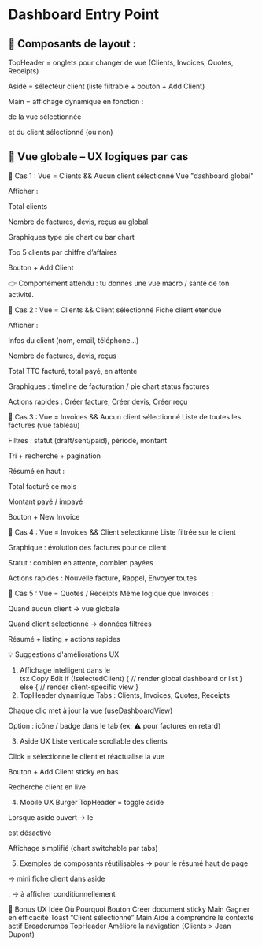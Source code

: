 # Dashboard Entry Point

## 🧱 Composants de layout :

<LayoutWithAside />

TopHeader = onglets pour changer de vue (Clients, Invoices, Quotes, Receipts)

Aside = sélecteur client (liste filtrable + bouton + Add Client)

Main = affichage dynamique en fonction :

de la vue sélectionnée

et du client sélectionné (ou non)

## 📐 Vue globale – UX logiques par cas

🔹 Cas 1 : Vue = Clients && Aucun client sélectionné
Vue "dashboard global"

Afficher :

Total clients

Nombre de factures, devis, reçus au global

Graphiques type pie chart ou bar chart

Top 5 clients par chiffre d’affaires

Bouton + Add Client

👉 Comportement attendu : tu donnes une vue macro / santé de ton activité.

🔹 Cas 2 : Vue = Clients && Client sélectionné
Fiche client étendue

Afficher :

Infos du client (nom, email, téléphone…)

Nombre de factures, devis, reçus

Total TTC facturé, total payé, en attente

Graphiques : timeline de facturation / pie chart status factures

Actions rapides : Créer facture, Créer devis, Créer reçu

🔹 Cas 3 : Vue = Invoices && Aucun client sélectionné
Liste de toutes les factures (vue tableau)

Filtres : statut (draft/sent/paid), période, montant

Tri + recherche + pagination

Résumé en haut :

Total facturé ce mois

Montant payé / impayé

Bouton + New Invoice

🔹 Cas 4 : Vue = Invoices && Client sélectionné
Liste filtrée sur le client

Graphique : évolution des factures pour ce client

Statut : combien en attente, combien payées

Actions rapides : Nouvelle facture, Rappel, Envoyer toutes

🔹 Cas 5 : Vue = Quotes / Receipts
Même logique que Invoices :

Quand aucun client → vue globale

Quand client sélectionné → données filtrées

Résumé + listing + actions rapides

💡 Suggestions d'améliorations UX

1. Affichage intelligent dans le <Main>
   tsx
   Copy
   Edit
   if (!selectedClient) {
   // render global dashboard or list
   } else {
   // render client-specific view
   }
2. TopHeader dynamique
   Tabs : Clients, Invoices, Quotes, Receipts

Chaque clic met à jour la vue (useDashboardView)

Option : icône / badge dans le tab (ex: ⚠️ pour factures en retard)

3. Aside UX
   Liste verticale scrollable des clients

Click = sélectionne le client et réactualise la vue

Bouton + Add Client sticky en bas

Recherche client en live

4. Mobile UX
   Burger TopHeader = toggle aside

Lorsque aside ouvert → le <Main> est désactivé

Affichage simplifié (chart switchable par tabs)

5. Exemples de composants réutilisables
   <DashboardHeaderStats /> → pour le résumé haut de page

<ClientSummaryCard /> → mini fiche client dans aside

<ChartInvoicesByStatus />, <ChartQuotesMonthly /> → à afficher conditionnellement

🌟 Bonus UX
Idée Où Pourquoi
Bouton Créer document sticky Main Gagner en efficacité
Toast “Client sélectionné” Main Aide à comprendre le contexte actif
Breadcrumbs TopHeader Améliore la navigation (Clients > Jean Dupont)
